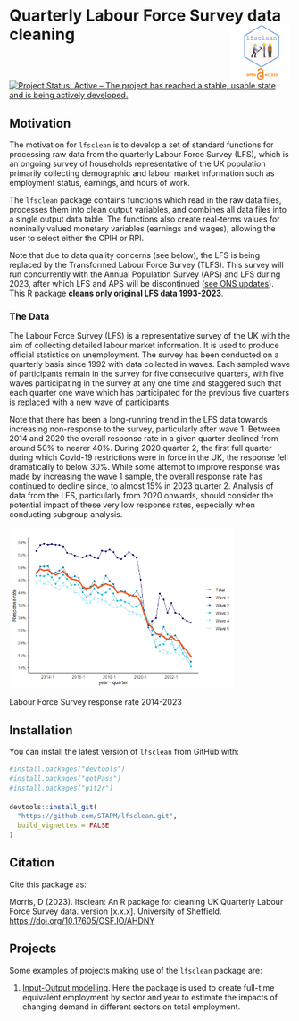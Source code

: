






<!-- README.md is generated from README.Rmd. Please edit that file -->

# Quarterly Labour Force Survey data cleaning <img src="man/figures/README-lfsclean-open.png" align="right" style="padding-left:10px;background-color:white;" width="100" height="100" />

<!-- badges: start -->

[![Project Status: Active – The project has reached a stable, usable
state and is being actively
developed.](https://www.repostatus.org/badges/latest/active.svg)](https://www.repostatus.org/#active)
<!-- badges: end -->

## Motivation

The motivation for `lfsclean` is to develop a set of standard functions
for processing raw data from the quarterly Labour Force Survey (LFS),
which is an ongoing survey of households representative of the UK
population primarily collecting demographic and labour market
information such as employment status, earnings, and hours of work.

The `lfsclean` package contains functions which read in the raw data
files, processes them into clean output variables, and combines all data
files into a single output data table. The functions also create
real-terms values for nominally valued monetary variables (earnings and
wages), allowing the user to select either the CPIH or RPI.

Note that due to data quality concerns (see below), the LFS is being
replaced by the Transformed Labour Force Survey (TLFS). This survey will
run concurrently with the Annual Population Survey (APS) and LFS during
2023, after which LFS and APS will be discontinued ([see ONS
updates](https://www.ons.gov.uk/employmentandlabourmarket/peopleinwork/employmentandemployeetypes/articles/labourmarkettransformationupdateonprogressandplans/may2023)).
This R package **cleans only original LFS data 1993-2023**.

### The Data

The Labour Force Survey (LFS) is a representative survey of the UK with
the aim of collecting detailed labour market information. It is used to
produce official statistics on unemployment. The survey has been
conducted on a quarterly basis since 1992 with data collected in waves.
Each sampled wave of participants remain in the survey for five
consecutive quarters, with five waves participating in the survey at any
one time and staggered such that each quarter one wave which has
participated for the previous five quarters is replaced with a new wave
of participants.

Note that there has been a long-running trend in the LFS data towards
increasing non-response to the survey, particularly after wave 1.
Between 2014 and 2020 the overall response rate in a given quarter
declined from around 50% to nearer 40%. During 2020 quarter 2, the first
full quarter during which Covid-19 restrictions were in force in the UK,
the response fell dramatically to below 30%. While some attempt to
improve response was made by increasing the wave 1 sample, the overall
response rate has continued to decline since, to almost 15% in 2023
quarter 2. Analysis of data from the LFS, particularly from 2020
onwards, should consider the potential impact of these very low response
rates, especially when conducting subgroup analysis.

<div class="figure">

<img src="man/figures/README-unnamed-chunk-2-1.png" alt="Labour Force Survey response rate 2014-2023" width="80%" />
<p class="caption">
Labour Force Survey response rate 2014-2023
</p>

</div>

## Installation

You can install the latest version of `lfsclean` from GitHub with:

``` r
#install.packages("devtools")
#install.packages("getPass")
#install.packages("git2r")

devtools::install_git(
  "https://github.com/STAPM/lfsclean.git", 
  build_vignettes = FALSE
)
```

## Citation

Cite this package as:

Morris, D (2023). lfsclean: An R package for cleaning UK Quarterly
Labour Force Survey data. version \[x.x.x\]. University of Sheffield.
<https://doi.org/10.17605/OSF.IO/AHDNY>

## Projects

Some examples of projects making use of the `lfsclean` package are:

1.  [Input-Output
    modelling](https://gitlab.com/stapm/projects/input-output-modelling/input-output-modelling).
    Here the package is used to create full-time equivalent employment
    by sector and year to estimate the impacts of changing demand in
    different sectors on total employment.
